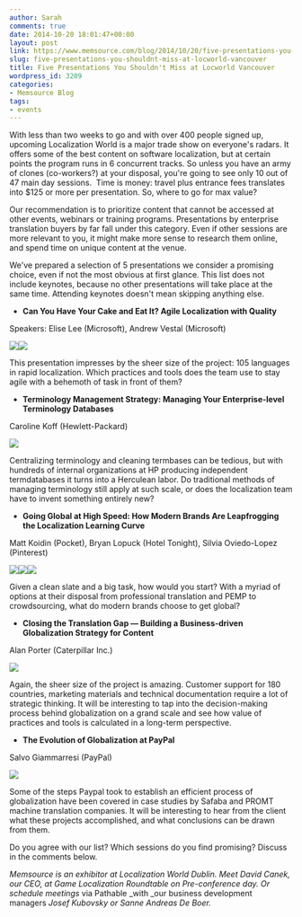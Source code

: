 ```yaml
---
author: Sarah
comments: true
date: 2014-10-20 18:01:47+00:00
layout: post
link: https://www.memsource.com/blog/2014/10/20/five-presentations-you-shouldnt-miss-at-locworld-vancouver/
slug: five-presentations-you-shouldnt-miss-at-locworld-vancouver
title: Five Presentations You Shouldn't Miss at Locworld Vancouver
wordpress_id: 3209
categories:
- Memsource Blog
tags:
- events
---
```


With less than two weeks to go and with over 400 people signed up, upcoming Localization World is a major trade show on everyone's radars. It offers some of the best content on software localization, but at certain points the program runs in 6 concurrent tracks. So unless you have an army of clones (co-workers?) at your disposal, you're going to see only 10 out of 47 main day sessions.  Time is money: travel plus entrance fees translates into $125 or more per presentation. So, where to go for max value?<!-- more -->

Our recommendation is to prioritize content that cannot be accessed at other events, webinars or training programs. Presentations by enterprise translation buyers by far fall under this category. Even if other sessions are more relevant to you, it might make more sense to research them online, and spend time on unique content at the venue.

We've prepared a selection of 5 presentations we consider a promising choice, even if not the most obvious at first glance. This list does not include keynotes, because no other presentations will take place at the same time. Attending keynotes doesn't mean skipping anything else.



	
  * **Can You Have Your Cake and Eat It? Agile Localization with Quality**




Speakers: Elise Lee (Microsoft), Andrew Vestal (Microsoft)




![](/uploads/2014/10/LeeE.jpg)![](/uploads/2014/10/Vestal.jpg)




This presentation impresses by the sheer size of the project: 105 languages in rapid localization. Which practices and tools does the team use to stay agile with a behemoth of task in front of them?






	
  * **Terminology Management Strategy: Managing Your Enterprise-level Terminology Databases**




Caroline Koff (Hewlett-Packard)




![](/uploads/2014/10/Koff.jpg)





Centralizing terminology and cleaning termbases can be tedious, but with hundreds of internal organizations at HP producing independent termdatabases it turns into a Herculean labor. Do traditional methods of managing terminology still apply at such scale, or does the localization team have to invent something entirely new?






	
  * **Going Global at High Speed: How Modern Brands Are Leapfrogging the Localization Learning Curve**




Matt Koidin (Pocket), Bryan Lopuck (Hotel Tonight), Silvia Oviedo-Lopez (Pinterest)




![](/uploads/2014/10/Koidin.jpg)![](/uploads/2014/10/Lopuck.jpg)![](/uploads/2014/10/OviedoLopez.jpg)




Given a clean slate and a big task, how would you start? With a myriad of options at their disposal from professional translation and PEMP to crowdsourcing, what do modern brands choose to get global?






	
  * **Closing the Translation Gap — Building a Business-driven Globalization Strategy for Content**




Alan Porter (Caterpillar Inc.)




![](/uploads/2014/10/PorterA.jpg)




Again, the sheer size of the project is amazing. Customer support for 180 countries, marketing materials and technical documentation require a lot of strategic thinking. It will be interesting to tap into the decision-making process behind globalization on a grand scale and see how value of practices and tools is calculated in a long-term perspective.






	
  * **The Evolution of Globalization at PayPal**




Salvo Giammarresi (PayPal)




![](/uploads/2014/10/Giammarresi.jpg)




Some of the steps Paypal took to establish an efficient process of globalization have been covered in case studies by Safaba and PROMT machine translation companies. It will be interesting to hear from the client what these projects accomplished, and what conclusions can be drawn from them.




Do you agree with our list? Which sessions do you find promising? Discuss in the comments below.



_Memsource is an exhibitor at Localization World Dublin. Meet David Canek, our CEO, at Game Localization Roundtable on Pre-conference day. Or schedule meetings_ via Pathable _with _our business development managers _Josef Kubovsky or Sanne Andreas De Boer._
